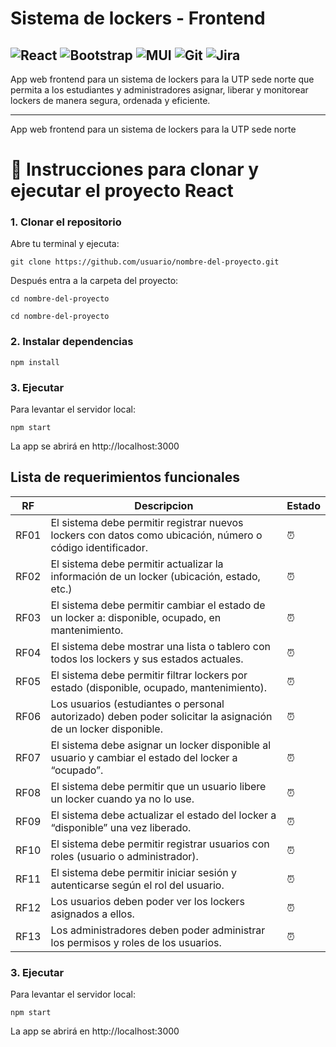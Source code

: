 # Sistema de lockers - Frontend

![React](https://img.shields.io/badge/react-%2320232a.svg?style=for-the-badge&logo=react&logoColor=%2361DAFB)
![Bootstrap](https://img.shields.io/badge/bootstrap-%238511FA.svg?style=for-the-badge&logo=bootstrap&logoColor=white)
![MUI](https://img.shields.io/badge/MUI-%230081CB.svg?style=for-the-badge&logo=mui&logoColor=white)
![Git](https://img.shields.io/badge/git-%23F05033.svg?style=for-the-badge&logo=git&logoColor=white)
![Jira](https://img.shields.io/badge/jira-%230A0FFF.svg?style=for-the-badge&logo=jira&logoColor=white)
---

App web frontend para un sistema de lockers para la UTP sede norte que permita a los estudiantes y administradores asignar, liberar y monitorear lockers de manera segura, ordenada y eficiente.


---

App web frontend para un sistema de lockers para la UTP sede norte


# 🚀 Instrucciones para clonar y ejecutar el proyecto React

### 1. Clonar el repositorio
Abre tu terminal y ejecuta:

```
git clone https://github.com/usuario/nombre-del-proyecto.git
```
Después entra a la carpeta del proyecto:
```
cd nombre-del-proyecto
```

```
cd nombre-del-proyecto
```

### 2. Instalar dependencias
```
npm install
```
### 3. Ejecutar
Para levantar el servidor local:
```
npm start
```

La app se abrirá en http://localhost:3000

## Lista de requerimientos funcionales

| RF   | Descripcion | Estado |
|------|-------------|--------|
| RF01 | El sistema debe permitir registrar nuevos lockers con datos como ubicación, número o código identificador. |:alarm_clock:|
| RF02 | El sistema debe permitir actualizar la información de un locker (ubicación, estado, etc.) |:alarm_clock:|
| RF03 | El sistema debe permitir cambiar el estado de un locker a: disponible, ocupado, en mantenimiento. |:alarm_clock:|
| RF04 |El sistema debe mostrar una lista o tablero con todos los lockers y sus estados actuales. |:alarm_clock:|
| RF05   |El sistema debe permitir filtrar lockers por estado (disponible, ocupado, mantenimiento). |:alarm_clock:|
| RF06  |Los usuarios (estudiantes o personal autorizado) deben poder solicitar la asignación de un locker disponible.|:alarm_clock:|
| RF07 |El sistema debe asignar un locker disponible al usuario y cambiar el estado del locker a “ocupado”. |:alarm_clock:|
| RF08   |El sistema debe permitir que un usuario libere un locker cuando ya no lo use. |:alarm_clock:|
| RF09   |El sistema debe actualizar el estado del locker a “disponible” una vez liberado. |:alarm_clock:|
| RF10   |El sistema debe permitir registrar usuarios con roles (usuario o administrador). |:alarm_clock:|
| RF11   | El sistema debe permitir iniciar sesión y autenticarse según el rol del usuario. |:alarm_clock:|
| RF12   |  Los usuarios deben poder ver los lockers asignados a ellos. |:alarm_clock:|
| RF13   | Los administradores deben poder administrar los permisos y roles de los usuarios. |:alarm_clock:|



### 3. Ejecutar
Para levantar el servidor local:
```
npm start
```

La app se abrirá en http://localhost:3000
